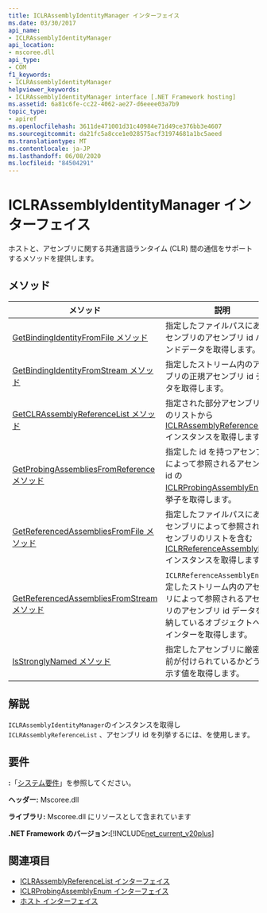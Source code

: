 ```yaml
---
title: ICLRAssemblyIdentityManager インターフェイス
ms.date: 03/30/2017
api_name:
- ICLRAssemblyIdentityManager
api_location:
- mscoree.dll
api_type:
- COM
f1_keywords:
- ICLRAssemblyIdentityManager
helpviewer_keywords:
- ICLRAssemblyIdentityManager interface [.NET Framework hosting]
ms.assetid: 6a81c6fe-cc22-4062-ae27-d6eeee03a7b9
topic_type:
- apiref
ms.openlocfilehash: 3611de471001d31c40984e71d49ce376bb3e4607
ms.sourcegitcommit: da21fc5a8cce1e028575acf31974681a1bc5aeed
ms.translationtype: MT
ms.contentlocale: ja-JP
ms.lasthandoff: 06/08/2020
ms.locfileid: "84504291"
---
```

# <a name="iclrassemblyidentitymanager-interface"></a>ICLRAssemblyIdentityManager インターフェイス
ホストと、アセンブリに関する共通言語ランタイム (CLR) 間の通信をサポートするメソッドを提供します。  
  
## <a name="methods"></a>メソッド  
  
|メソッド|説明|  
|------------|-----------------|  
|[GetBindingIdentityFromFile メソッド](iclrassemblyidentitymanager-getbindingidentityfromfile-method.md)|指定したファイルパスにあるアセンブリのアセンブリ id バインドデータを取得します。|  
|[GetBindingIdentityFromStream メソッド](iclrassemblyidentitymanager-getbindingidentityfromstream-method.md)|指定したストリーム内のアセンブリの正規アセンブリ id データを取得します。|  
|[GetCLRAssemblyReferenceList メソッド](iclrassemblyidentitymanager-getclrassemblyreferencelist-method.md)|指定された部分アセンブリ id のリストから[ICLRAssemblyReferenceList](iclrassemblyreferencelist-interface.md)インスタンスを取得します。|  
|[GetProbingAssembliesFromReference メソッド](iclrassemblyidentitymanager-getprobingassembliesfromreference-method.md)|指定した id を持つアセンブリによって参照されるアセンブリ id の[ICLRProbingAssemblyEnum](iclrprobingassemblyenum-interface.md)列挙子を取得します。|  
|[GetReferencedAssembliesFromFile メソッド](iclrassemblyidentitymanager-getreferencedassembliesfromfile-method.md)|指定したファイルパスにあるアセンブリによって参照されるアセンブリのリストを含む[ICLRReferenceAssemblyEnum](iclrreferenceassemblyenum-interface.md)インスタンスを取得します。|  
|[GetReferencedAssembliesFromStream メソッド](iclrassemblyidentitymanager-getreferencedassembliesfromstream-method.md)|`ICLRReferenceAssemblyEnum`指定したストリーム内のアセンブリによって参照されるアセンブリのアセンブリ id データを格納しているオブジェクトへのポインターを取得します。|  
|[IsStronglyNamed メソッド](iclrassemblyidentitymanager-isstronglynamed-method.md)|指定したアセンブリに厳密な名前が付けられているかどうかを示す値を取得します。|  
  
## <a name="remarks"></a>解説  
 `ICLRAssemblyIdentityManager`のインスタンスを取得し `ICLRAssemblyReferenceList` 、アセンブリ id を列挙するには、を使用します。  
  
## <a name="requirements"></a>要件  
 **:**「[システム要件](../../get-started/system-requirements.md)」を参照してください。  
  
 **ヘッダー:** Mscoree.dll  
  
 **ライブラリ:** Mscoree.dll にリソースとして含まれています  
  
 **.NET Framework のバージョン:**[!INCLUDE[net_current_v20plus](../../../../includes/net-current-v20plus-md.md)]  
  
## <a name="see-also"></a>関連項目

- [ICLRAssemblyReferenceList インターフェイス](iclrassemblyreferencelist-interface.md)
- [ICLRProbingAssemblyEnum インターフェイス](iclrprobingassemblyenum-interface.md)
- [ホスト インターフェイス](hosting-interfaces.md)
